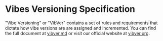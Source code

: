 # Vibes Versioning Specification
"Vibe Versioning" or "VibVer" contains a set of rules and requirements that dictate how vibe versions are are assigned and incremented.
You can find the full document at [vibver.md](./vibver.md) or visit our official website at [vibver.org](https://vibver.org).
